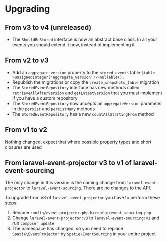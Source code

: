 # Upgrading

## From v3 to v4 (unreleased)

- The `ShouldBeStored` interface is now an abstract base class. In all your events you should extend it now, instead of implementing it

## From v2 to v3

- Add an `aggregate_version` property to the `stored_events` table `$table->unsignedInteger('aggregate_version')->nullable();`
- Republish the migrations or copy the `create_snapshots_table` migration
- The `StoredEventRepository` interface has new methods called `retrieveAllAfterVersion` and `getLatestVersion` that you must implement if you have a custom repository
- The `StoredEventRepository` now accepts an `aggregateVersion` parameter in the `persist` and `persistMany` methods
- The `StoredEventRepository` has a new `countAllStartingFrom` method

## From v1 to v2

Nothing changed, expect that where possible property types and short closures are used

## From laravel-event-projector v3 to v1 of laravel-event-sourcing

The only change in this version is the naming change from `laravel-event-projector` to `laravel-event-sourcing`. There are no changes to the API.

To upgrade from v3 of `laravel-event-projector` you have to perform these steps:
1. Rename `config/event-projector.php` to `config/event-sourcing.php`
2. Change `laravel-event-projector:v3` to `laravel-event-sourcing:v1` and run `composer update`
3. The namespace has changed, so you need to replace `Spatie\EventProjector` by `Spatie\EventSourcing` in your entire project
